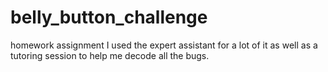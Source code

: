 # belly_button_challenge
homework assignment
I used the expert assistant for a lot of it as well as a tutoring session to help me decode all the bugs. 

